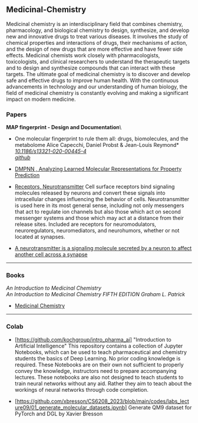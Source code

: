 ## Medicinal-Chemistry
Medicinal chemistry is an interdisciplinary field that combines chemistry, pharmacology, and biological chemistry to design, synthesize, and develop new and innovative drugs to treat various diseases. It involves the study of chemical properties and interactions of drugs, their mechanisms of action, and the design of new drugs that are more effective and have fewer side effects. Medicinal chemists work closely with pharmacologists, toxicologists, and clinical researchers to understand the therapeutic targets and to design and synthesize compounds that can interact with these targets. The ultimate goal of medicinal chemistry is to discover and develop safe and effective drugs to improve human health. With the continuous advancements in technology and our understanding of human biology, the field of medicinal chemistry is constantly evolving and making a significant impact on modern medicine.

### Papers
**MAP fingerprint - Design and Documentation**\
- One molecular fingerprint to rule them all: drugs, biomolecules, and the metabolome Alice Capecchi, Daniel Probst & Jean-Louis Reymond*\
*[10.1186/s13321-020-00445-4](https://jcheminf.biomedcentral.com/articles/10.1186/s13321-020-00445-4)*\
*[github](https://github.com/reymond-group/map4)*

- [DMPNN , Analyzing Learned Molecular Representations for Property Prediction](https://arxiv.org/pdf/1904.01561.pdf)

 - [Receptors, Neurotransmitter](https://www.ncbi.nlm.nih.gov/mesh?Db=mesh&Cmd=DetailsSearch&Term=%22Receptors,+Neurotransmitter%22%5BMeSH+Terms%5D)
Cell surface receptors bind signaling molecules released by neurons and convert these signals into intracellular changes influencing the behavior of cells. Neurotransmitter is used here in its most general sense, including not only messengers that act to regulate ion channels but also those which act on second messenger systems and those which may act at a distance from their release sites. Included are receptors for neuromodulators, neuroregulators, neuromediators, and neurohumors, whether or not located at synapses.
- [A neurotransmitter is a signaling molecule secreted by a neuron to affect another cell across a synapse](https://www.ebi.ac.uk/chebi/searchId.do?chebiId=25512)


-----------------------------------------------------------------------------------------------------------------------------
### Books
*An Introduction to Medicinal Chemistry*\
*An Introduction to Medicinal Chemistry FIFTH EDITION Graham L. Patrick*
- [Medicinal Chemistry](https://uogqueensmcf.com/wp-content/uploads/2020/BA%20Modules//Pharmacy/Year%20II%20(semester%202)/Medicinal%20Chemistry%20I/Reference%20books/An%20Introduction%20to%20Medicinal%20Chemistry%205th%20ed%20-%20Graham%20L.%20Patrick%20(OUP,%202013).pdf)

----------------------------------------------------------------------------------------------------------------------------
### Colab 
- [https://github.com/kochgroup/intro_pharma_ai]
"Introduction to Artificial Intelligence"
This repository contains a collection of Jupyter Notebooks, which can be used to teach pharmaceutical and chemistry students the basics of Deep Learning. No prior coding knowledge is required. These Notebooks are on their own not sufficient to properly convey the knowledge, instructors need to prepare accompanying lectures. These notebooks are also not designed to teach students to train neural networks without any aid. Rather they aim to teach about the workings of neural networks through code completion.

- [https://github.com/xbresson/CS6208_2023/blob/main/codes/labs_lecture09/01_generate_molecular_datasets.ipynb]  Generate QM9 dataset for PyTorch and DGL by Xavier Bresson
